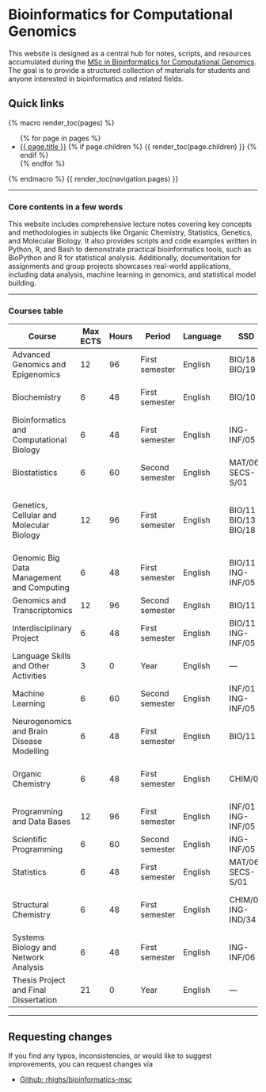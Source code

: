 # Bioinformatics for Computational Genomics

This website is designed as a central hub for notes, scripts, and resources accumulated during the [MSc in Bioinformatics for Computational Genomics](https://www.unimi.it/en/education/master-programme/bioinformatics-computational-genomics). The goal is to provide a structured collection of materials for students and anyone interested in bioinformatics and related fields.

## Quick links

{% macro render_toc(pages) %}
<ul>
{% for page in pages %}
  <li>
    <a href="{{ page.url }}">{{ page.title }}</a>
    {% if page.children %}
      {{ render_toc(page.children) }}
    {% endif %}
  </li>
{% endfor %}
</ul>
{% endmacro %}
{{ render_toc(navigation.pages) }}

---

### Core contents in a few words

This website includes comprehensive lecture notes covering key concepts and methodologies in subjects like Organic Chemistry, Statistics, Genetics, and Molecular Biology.
It also provides scripts and code examples written in Python, R, and Bash to demonstrate practical bioinformatics tools, such as BioPython and R for statistical analysis.
Additionally, documentation for assignments and group projects showcases real-world applications, including data analysis, machine learning in genomics, and statistical model building.

--- 

### Courses table

| Course                                      | Max ECTS | Hours | Period          | Language | SSD                   | Lesson Link                                                                                                                | Course Info                                                                                                        |
|---------------------------------------------|----------|-------|-----------------|----------|-----------------------|----------------------------------------------------------------------------------------------------------------------------|--------------------------------------------------------------------------------------------------------------------|
| Advanced Genomics and Epigenomics            | 12       | 96    | First semester  | English  | BIO/18 BIO/19          | [Advanced Genomics and Epigenomics](https://gpavesiage.ariel.ctu.unimi.it)                                                  | [Advanced Genomics and Epigenomics](https://www.unimi.it/en/ugov/of/af20250000f4b-10)                              |
| Biochemistry                                | 6        | 48    | First semester  | English  | BIO/10                | [Biochemistry](https://lgourlayb.ariel.ctu.unimi.it) / [Biochemistry (2024/25)](https://myariel.unimi.it/course/view.php?id=2886)  | [Biochemistry](https://www.unimi.it/en/ugov/of/af20250000f4b-12)                                                   |
| Bioinformatics and Computational Biology    | 6        | 48    | First semester  | English  | ING-INF/05            |                                                                                                           | [Bioinformatics and Computational Biology](https://www.unimi.it/en/ugov/of/af202500000f4b-5)                        |
| Biostatistics                               | 6        | 60    | Second semester | English  | MAT/06 SECS-S/01      |                                                                                                           | [Biostatistics](https://www.unimi.it/en/ugov/of/af202500000f4b-7)                                                  |
| Genetics, Cellular and Molecular Biology    | 12       | 96    | First semester  | English  | BIO/11 BIO/13 BIO/18  | [Genetics, Cellular and Molecular Biology](https://gcmb.ariel.ctu.unimi.it) / [2024/25 Edition](https://myariel.unimi.it/course/view.php?id=5200) | [Genetics, Cellular and Molecular Biology](https://www.unimi.it/en/ugov/of/af20250000f4b-11)                        |
| Genomic Big Data Management and Computing   | 6        | 48    | First semester  | English  | BIO/11 ING-INF/05     |                                                                                                           | [Genomic Big Data Management and Computing](https://www.unimi.it/en/ugov/of/af20250000f4b-17)                      |
| Genomics and Transcriptomics                | 12       | 96    | Second semester | English  | BIO/11                | [Genomics and Transcriptomics](https://gt.ariel.ctu.unimi.it)                                                              | [Genomics and Transcriptomics](https://www.unimi.it/en/ugov/of/af202500000f4b-3)                                   |
| Interdisciplinary Project                   | 6        | 48    | First semester  | English  | BIO/11 ING-INF/05     |                                                                                                           | [Interdisciplinary Project](https://www.unimi.it/en/ugov/of/af20250000f4b-18)                                      |
| Language Skills and Other Activities        | 3        | 0     | Year            | English  | —                     |                                                                                                           | [Language Skills and Other Activities](https://www.unimi.it/en/ugov/of/af20250000f4b-19)                           |
| Machine Learning                            | 6        | 60    | Second semester | English  | INF/01 ING-INF/05     |                                                                                                           | [Machine Learning](https://www.unimi.it/en/ugov/of/af202500000f4b-9)                                              |
| Neurogenomics and Brain Disease Modelling   | 6        | 48    | First semester  | English  | BIO/11                | [Neurogenomics and Brain Disease Modelling](https://gtestanbdm.ariel.ctu.unimi.it)                                          | [Neurogenomics and Brain Disease Modelling](https://www.unimi.it/en/ugov/of/af20250000f4b-16)                      |
| Organic Chemistry                           | 6        | 48    | First semester  | English  | CHIM/06               | [Organic Chemistry](https://lbelvisioc.ariel.ctu.unimi.it) / [2024/25 Edition](https://myariel.unimi.it/course/view.php?id=4257) | [Organic Chemistry](https://www.unimi.it/en/ugov/of/af202500000f4b-2)                                              |
| Programming and Data Bases                  | 12       | 96    | First semester  | English  | INF/01 ING-INF/05     |                                                                                                           | [Programming and Data Bases](https://www.unimi.it/en/ugov/of/af20250000f4b-13)                                     |
| Scientific Programming                      | 6        | 60    | Second semester | English  | ING-INF/05            |                                                                                                           | [Scientific Programming](https://www.unimi.it/en/ugov/of/af202500000f4b-6)                                         |
| Statistics                                  | 6        | 48    | First semester  | English  | MAT/06 SECS-S/01      |                                                                                                           | [Statistics](https://www.unimi.it/en/ugov/of/af20250000f4b-14)                                                     |
| Structural Chemistry                        | 6        | 48    | First semester  | English  | CHIM/06 ING-IND/34    | [Structural Chemistry](https://psenecirdscbm.ariel.ctu.unimi.it) / [2024/25 Edition](https://myariel.unimi.it/course/view.php?id=3136) | [Structural Chemistry](https://www.unimi.it/en/ugov/of/af202500000f4b-4)                                           |
| Systems Biology and Network Analysis        | 6        | 48    | First semester  | English  | ING-INF/06            |                                                                                                           | [Systems Biology and Network Analysis](https://www.unimi.it/en/ugov/of/af202500000f4b-8)                           |
| Thesis Project and Final Dissertation       | 21       | 0     | Year            | English  | —                     |                                                                                                           | [Thesis Project and Final Dissertation](https://www.unimi.it/en/ugov/of/af20250000f4b-15)                          |


---

## Requesting changes

If you find any typos, inconsistencies, or would like to suggest improvements, you can request changes via

- [Github: rhighs/bioinformatics-msc](https://github.com/rhighs/bioinformatics-msc)
